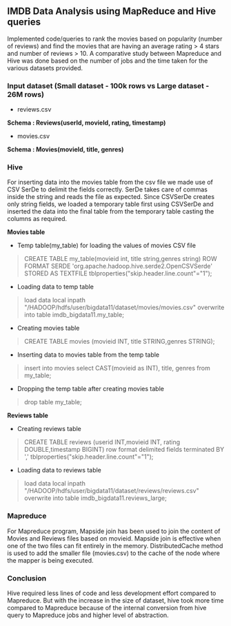 ## IMDB Data Analysis using MapReduce and Hive queries
Implemented code/queries to rank the movies based on popularity (number of reviews) and find the movies that are having an average rating > 4 stars and number of reviews > 10. 
A comparative study between Mapreduce and Hive was done based on the number of jobs and the time taken for the various datasets provided.

### Input dataset (Small dataset - 100k rows vs Large dataset - 26M rows)
- reviews.csv

**Schema : Reviews(userId, movieId, rating, timestamp)**

- movies.csv

**Schema : Movies(movieId, title, genres)**

### Hive
For inserting data into the movies table from the csv file we made use of CSV SerDe to delimit the fields correctly. SerDe takes care of commas inside the string and reads the file as expected. Since CSVSerDe creates only string fields, we loaded a temporary table first using CSVSerDe and inserted the data into the final table from the temporary table casting the columns as required. 

**Movies table** 

- Temp table(my_table) for loading the values of movies CSV file 

> CREATE TABLE my_table(movieid int, title string,genres string) ROW FORMAT SERDE 'org.apache.hadoop.hive.serde2.OpenCSVSerde'  STORED AS TEXTFILE tblproperties("skip.header.line.count"="1"); 

- Loading data to temp table 

> load data local inpath "/HADOOP/hdfs/user/bigdata11/dataset/movies/movies.csv" overwrite into table imdb_bigdata11.my_table; 

- Creating movies table 

> CREATE TABLE movies (movieid INT, title STRING,genres STRING); 

- Inserting data to movies table from the temp table 

> insert into movies select  CAST(movieid as INT), title, genres from my_table; 

- Dropping the temp table after creating movies table 

> drop table my_table; 
 
**Reviews table**
 
- Creating reviews table 

> CREATE TABLE reviews (userid INT,movieid INT, rating DOUBLE,timestamp BIGINT) row format delimited fields terminated BY ',' tblproperties("skip.header.line.count"="1");  

- Loading data to reviews table 

> load data local inpath "/HADOOP/hdfs/user/bigdata11/dataset/reviews/reviews.csv" overwrite into table imdb_bigdata11.reviews_large; 
 

### Mapreduce
For Mapreduce program, Mapside join has been used to join the content of Movies and Reviews files based on movieid. Mapside join is effective when one of the two files can fit entirely in the memory. DistributedCache method is used to add the smaller file (movies.csv) to the cache of the node where the mapper is being executed.

### Conclusion
Hive required less lines of code and less development effort compared to Mapreduce. But with the increase in the size of dataset, hive took more time compared to Mapreduce because of the internal conversion from hive query to Mapreduce jobs and higher level of abstraction.
